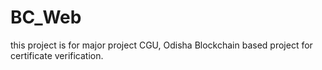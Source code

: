 # BC_Web
this project is for major project CGU, Odisha
Blockchain based project for certificate verification.
